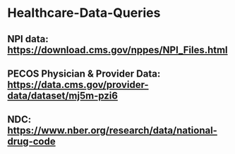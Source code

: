# Healthcare-Data-Queries

## NPI data: https://download.cms.gov/nppes/NPI_Files.html

## PECOS Physician & Provider Data: https://data.cms.gov/provider-data/dataset/mj5m-pzi6

## NDC: https://www.nber.org/research/data/national-drug-code
